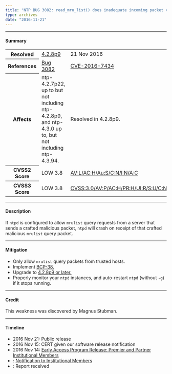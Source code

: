```yaml
---
title: "NTP BUG 3082: read_mru_list() does inadequate incoming packet checks"
type: archives
date: "2016-11-21"
---
```


* * *

#### Summary

<table>
  <tbody>
	<tr>
		<th><b>Resolved</b></th>
		<td><a href="/support/securitynotice/4_2_8p9-release-announcement">4.2.8p9</a></td>
		<td>21 Nov 2016</td>
	</tr>
	<tr>
		<th><b>References</b></th>
		<td><a href="https://bugs.ntp.org/show_bug.cgi?id=3082">Bug 3082</a></td>
		<td><a href="https://nvd.nist.gov/vuln/detail/CVE-2016-7434">CVE-2016-7434</a></td>
	</tr>
	<tr>
		<th><b>Affects</b></th>
		<td>ntp-4.2.7p22, up to but not including ntp-4.2.8p9,<br> and ntp-4.3.0 up to, but not including ntp-4.3.94. </td>
		<td>Resolved in 4.2.8p9.</td>
	</tr>
	<tr>
		<th><b>CVSS2 Score</b></th>
		<td>LOW 3.8</td>
		<td><a href="https://nvd.nist.gov/cvss.cfm?calculator&version=2&vector=(AV:L/AC:H/Au:S/C:N/I:N/A:C)">AV:L/AC:H/Au:S/C:N/I:N/A:C</a></td>
	</tr>
	<tr>
		<th><b>CVSS3 Score<b></th>
		<td>LOW 3.8</td>
		<td><a href="https://www.first.org/cvss/calculator/3.0#CVSS:3.0/AV:P/AC:H/PR:H/UI:R/S:U/C:N/I:N/A:H">CVSS:3.0/AV:P/AC:H/PR:H/UI:R/S:U/C:N/I:N/A:H</a></td>
	</tr>	
  </tbody>	
</table>

* * *
    
#### Description 

If `ntpd` is configured to allow `mrulist` query requests from a server that sends a crafted malicious packet, `ntpd` will crash on receipt of that crafted malicious `mrulist` query packet.

* * *
    
#### Mitigation

* Only allow `mrulist` query packets from trusted hosts.
* Implement [BCP-38.](http://www.bcp38.info) 
* Upgrade to [4.2.8p9 or later.](/downloads)
* Properly monitor your `ntpd` instances, and auto-restart `ntpd` (without `-g`) if it stops running. 

* * *

#### Credit

This weakness was discovered by Magnus Stubman.

* * *

#### Timeline

* 2016 Nov 21: Public release
* 2016 Nov 15: CERT given our software release notification 
* 2016 Nov 14: [Early Access Program Release: Premier and Partner Institutional Members](https://www.nwtime.org/membership/benefits)
* : [Notification to Institutional Members](https://www.nwtime.org/membership/benefits)
* : Report received
